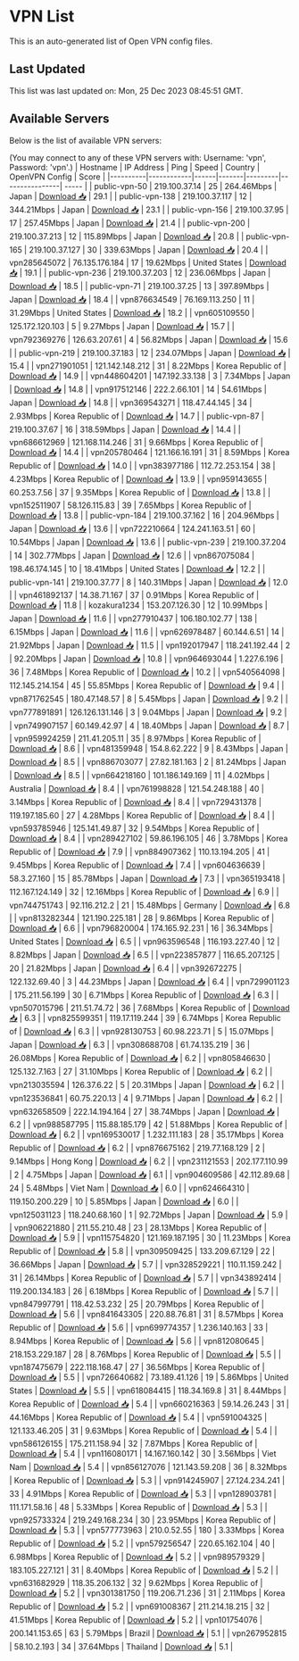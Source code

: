 # VPN List

This is an auto-generated list of Open VPN config files.

## Last Updated

This list was last updated on: Mon, 25 Dec 2023 08:45:51 GMT.

## Available Servers

Below is the list of available VPN servers:

(You may connect to any of these VPN servers with: Username: 'vpn', Password: 'vpn'.)
| Hostname | IP Address | Ping | Speed | Country | OpenVPN Config | Score |
|----------|------------|------|-------|---------|----------------| ----- |
| public-vpn-50 | 219.100.37.14 | 25 | 264.46Mbps | Japan | [Download 📥](./configs/server_0_JP.ovpn) | 29.1 |
| public-vpn-138 | 219.100.37.117 | 12 | 344.21Mbps | Japan | [Download 📥](./configs/server_1_JP.ovpn) | 23.1 |
| public-vpn-156 | 219.100.37.95 | 17 | 257.45Mbps | Japan | [Download 📥](./configs/server_2_JP.ovpn) | 21.4 |
| public-vpn-200 | 219.100.37.213 | 12 | 115.89Mbps | Japan | [Download 📥](./configs/server_3_JP.ovpn) | 20.8 |
| public-vpn-165 | 219.100.37.127 | 30 | 339.63Mbps | Japan | [Download 📥](./configs/server_4_JP.ovpn) | 20.4 |
| vpn285645072 | 76.135.176.184 | 17 | 19.62Mbps | United States | [Download 📥](./configs/server_5_US.ovpn) | 19.1 |
| public-vpn-236 | 219.100.37.203 | 12 | 236.06Mbps | Japan | [Download 📥](./configs/server_6_JP.ovpn) | 18.5 |
| public-vpn-71 | 219.100.37.25 | 13 | 397.89Mbps | Japan | [Download 📥](./configs/server_7_JP.ovpn) | 18.4 |
| vpn876634549 | 76.169.113.250 | 11 | 31.29Mbps | United States | [Download 📥](./configs/server_8_US.ovpn) | 18.2 |
| vpn605109550 | 125.172.120.103 | 5 | 9.27Mbps | Japan | [Download 📥](./configs/server_9_JP.ovpn) | 15.7 |
| vpn792369276 | 126.63.207.61 | 4 | 56.82Mbps | Japan | [Download 📥](./configs/server_10_JP.ovpn) | 15.6 |
| public-vpn-219 | 219.100.37.183 | 12 | 234.07Mbps | Japan | [Download 📥](./configs/server_11_JP.ovpn) | 15.4 |
| vpn271901051 | 121.142.148.212 | 31 | 8.22Mbps | Korea Republic of | [Download 📥](./configs/server_12_KR.ovpn) | 14.9 |
| vpn448604201 | 147.192.33.138 | 3 | 7.34Mbps | Japan | [Download 📥](./configs/server_13_JP.ovpn) | 14.8 |
| vpn917512146 | 222.2.66.101 | 14 | 54.61Mbps | Japan | [Download 📥](./configs/server_14_JP.ovpn) | 14.8 |
| vpn369543271 | 118.47.44.145 | 34 | 2.93Mbps | Korea Republic of | [Download 📥](./configs/server_15_KR.ovpn) | 14.7 |
| public-vpn-87 | 219.100.37.67 | 16 | 318.59Mbps | Japan | [Download 📥](./configs/server_16_JP.ovpn) | 14.4 |
| vpn686612969 | 121.168.114.246 | 31 | 9.66Mbps | Korea Republic of | [Download 📥](./configs/server_17_KR.ovpn) | 14.4 |
| vpn205780464 | 121.166.16.191 | 31 | 8.59Mbps | Korea Republic of | [Download 📥](./configs/server_18_KR.ovpn) | 14.0 |
| vpn383977186 | 112.72.253.154 | 38 | 4.23Mbps | Korea Republic of | [Download 📥](./configs/server_19_KR.ovpn) | 13.9 |
| vpn959143655 | 60.253.7.56 | 37 | 9.35Mbps | Korea Republic of | [Download 📥](./configs/server_20_KR.ovpn) | 13.8 |
| vpn152511907 | 58.126.115.83 | 39 | 7.65Mbps | Korea Republic of | [Download 📥](./configs/server_21_KR.ovpn) | 13.8 |
| public-vpn-184 | 219.100.37.162 | 16 | 204.96Mbps | Japan | [Download 📥](./configs/server_22_JP.ovpn) | 13.6 |
| vpn722210664 | 124.241.163.51 | 60 | 10.54Mbps | Japan | [Download 📥](./configs/server_23_JP.ovpn) | 13.6 |
| public-vpn-239 | 219.100.37.204 | 14 | 302.77Mbps | Japan | [Download 📥](./configs/server_24_JP.ovpn) | 12.6 |
| vpn867075084 | 198.46.174.145 | 10 | 18.41Mbps | United States | [Download 📥](./configs/server_25_US.ovpn) | 12.2 |
| public-vpn-141 | 219.100.37.77 | 8 | 140.31Mbps | Japan | [Download 📥](./configs/server_26_JP.ovpn) | 12.0 |
| vpn461892137 | 14.38.71.167 | 37 | 0.91Mbps | Korea Republic of | [Download 📥](./configs/server_27_KR.ovpn) | 11.8 |
| kozakura1234 | 153.207.126.30 | 12 | 10.99Mbps | Japan | [Download 📥](./configs/server_28_JP.ovpn) | 11.6 |
| vpn277910437 | 106.180.102.77 | 138 | 6.15Mbps | Japan | [Download 📥](./configs/server_29_JP.ovpn) | 11.6 |
| vpn626978487 | 60.144.6.51 | 14 | 21.92Mbps | Japan | [Download 📥](./configs/server_30_JP.ovpn) | 11.5 |
| vpn192017947 | 118.241.192.44 | 2 | 92.20Mbps | Japan | [Download 📥](./configs/server_31_JP.ovpn) | 10.8 |
| vpn964693044 | 1.227.6.196 | 36 | 7.48Mbps | Korea Republic of | [Download 📥](./configs/server_32_KR.ovpn) | 10.2 |
| vpn540564098 | 112.145.214.154 | 45 | 55.85Mbps | Korea Republic of | [Download 📥](./configs/server_33_KR.ovpn) | 9.4 |
| vpn871762545 | 180.47.148.57 | 8 | 5.45Mbps | Japan | [Download 📥](./configs/server_34_JP.ovpn) | 9.2 |
| vpn777891891 | 126.126.131.146 | 3 | 9.04Mbps | Japan | [Download 📥](./configs/server_35_JP.ovpn) | 9.2 |
| vpn749907157 | 60.149.42.97 | 4 | 18.40Mbps | Japan | [Download 📥](./configs/server_36_JP.ovpn) | 8.7 |
| vpn959924259 | 211.41.205.11 | 35 | 8.97Mbps | Korea Republic of | [Download 📥](./configs/server_37_KR.ovpn) | 8.6 |
| vpn481359948 | 154.8.62.222 | 9 | 8.43Mbps | Japan | [Download 📥](./configs/server_38_JP.ovpn) | 8.5 |
| vpn886703077 | 27.82.181.163 | 2 | 81.24Mbps | Japan | [Download 📥](./configs/server_39_JP.ovpn) | 8.5 |
| vpn664218160 | 101.186.149.169 | 11 | 4.02Mbps | Australia | [Download 📥](./configs/server_40_AU.ovpn) | 8.4 |
| vpn761998828 | 121.54.248.188 | 40 | 3.14Mbps | Korea Republic of | [Download 📥](./configs/server_41_KR.ovpn) | 8.4 |
| vpn729431378 | 119.197.185.60 | 27 | 4.28Mbps | Korea Republic of | [Download 📥](./configs/server_42_KR.ovpn) | 8.4 |
| vpn593785946 | 125.141.49.87 | 32 | 9.54Mbps | Korea Republic of | [Download 📥](./configs/server_43_KR.ovpn) | 8.4 |
| vpn289427102 | 59.86.196.105 | 46 | 3.78Mbps | Korea Republic of | [Download 📥](./configs/server_44_KR.ovpn) | 7.9 |
| vpn884907362 | 110.13.194.205 | 41 | 9.45Mbps | Korea Republic of | [Download 📥](./configs/server_45_KR.ovpn) | 7.4 |
| vpn604636639 | 58.3.27.160 | 15 | 85.78Mbps | Japan | [Download 📥](./configs/server_46_JP.ovpn) | 7.3 |
| vpn365193418 | 112.167.124.149 | 32 | 12.16Mbps | Korea Republic of | [Download 📥](./configs/server_47_KR.ovpn) | 6.9 |
| vpn744751743 | 92.116.212.2 | 21 | 15.48Mbps | Germany | [Download 📥](./configs/server_48_DE.ovpn) | 6.8 |
| vpn813282344 | 121.190.225.181 | 28 | 9.86Mbps | Korea Republic of | [Download 📥](./configs/server_49_KR.ovpn) | 6.6 |
| vpn796820004 | 174.165.92.231 | 16 | 36.34Mbps | United States | [Download 📥](./configs/server_50_US.ovpn) | 6.5 |
| vpn963596548 | 116.193.227.40 | 12 | 8.82Mbps | Japan | [Download 📥](./configs/server_51_JP.ovpn) | 6.5 |
| vpn223857877 | 116.65.207.125 | 20 | 21.82Mbps | Japan | [Download 📥](./configs/server_52_JP.ovpn) | 6.4 |
| vpn392672275 | 122.132.69.40 | 3 | 44.23Mbps | Japan | [Download 📥](./configs/server_53_JP.ovpn) | 6.4 |
| vpn729901123 | 175.211.56.199 | 30 | 6.71Mbps | Korea Republic of | [Download 📥](./configs/server_54_KR.ovpn) | 6.3 |
| vpn507015796 | 211.51.74.72 | 36 | 7.68Mbps | Korea Republic of | [Download 📥](./configs/server_55_KR.ovpn) | 6.3 |
| vpn825599351 | 119.17.119.244 | 39 | 6.74Mbps | Korea Republic of | [Download 📥](./configs/server_56_KR.ovpn) | 6.3 |
| vpn928130753 | 60.98.223.71 | 5 | 15.07Mbps | Japan | [Download 📥](./configs/server_57_JP.ovpn) | 6.3 |
| vpn308688708 | 61.74.135.219 | 36 | 26.08Mbps | Korea Republic of | [Download 📥](./configs/server_58_KR.ovpn) | 6.2 |
| vpn805846630 | 125.132.7.163 | 27 | 31.10Mbps | Korea Republic of | [Download 📥](./configs/server_59_KR.ovpn) | 6.2 |
| vpn213035594 | 126.37.6.22 | 5 | 20.31Mbps | Japan | [Download 📥](./configs/server_60_JP.ovpn) | 6.2 |
| vpn123536841 | 60.75.220.13 | 4 | 9.71Mbps | Japan | [Download 📥](./configs/server_61_JP.ovpn) | 6.2 |
| vpn632658509 | 222.14.194.164 | 27 | 38.74Mbps | Japan | [Download 📥](./configs/server_62_JP.ovpn) | 6.2 |
| vpn988587795 | 115.88.185.179 | 42 | 51.88Mbps | Korea Republic of | [Download 📥](./configs/server_63_KR.ovpn) | 6.2 |
| vpn169530017 | 1.232.111.183 | 28 | 35.17Mbps | Korea Republic of | [Download 📥](./configs/server_64_KR.ovpn) | 6.2 |
| vpn876675162 | 219.77.168.129 | 2 | 9.14Mbps | Hong Kong | [Download 📥](./configs/server_65_HK.ovpn) | 6.2 |
| vpn231121553 | 202.177.110.99 | 2 | 4.75Mbps | Japan | [Download 📥](./configs/server_66_JP.ovpn) | 6.1 |
| vpn904609586 | 42.112.89.68 | 24 | 5.48Mbps | Viet Nam | [Download 📥](./configs/server_67_VN.ovpn) | 6.0 |
| vpn624664310 | 119.150.200.229 | 10 | 5.85Mbps | Japan | [Download 📥](./configs/server_68_JP.ovpn) | 6.0 |
| vpn125031123 | 118.240.68.160 | 1 | 92.72Mbps | Japan | [Download 📥](./configs/server_69_JP.ovpn) | 5.9 |
| vpn906221880 | 211.55.210.48 | 23 | 28.13Mbps | Korea Republic of | [Download 📥](./configs/server_70_KR.ovpn) | 5.9 |
| vpn115754820 | 121.169.187.195 | 30 | 11.23Mbps | Korea Republic of | [Download 📥](./configs/server_71_KR.ovpn) | 5.8 |
| vpn309509425 | 133.209.67.129 | 22 | 36.66Mbps | Japan | [Download 📥](./configs/server_72_JP.ovpn) | 5.7 |
| vpn328529221 | 110.11.159.242 | 31 | 26.14Mbps | Korea Republic of | [Download 📥](./configs/server_73_KR.ovpn) | 5.7 |
| vpn343892414 | 119.200.134.183 | 26 | 6.18Mbps | Korea Republic of | [Download 📥](./configs/server_74_KR.ovpn) | 5.7 |
| vpn847997791 | 118.42.53.232 | 25 | 20.79Mbps | Korea Republic of | [Download 📥](./configs/server_75_KR.ovpn) | 5.6 |
| vpn841643305 | 220.88.76.81 | 31 | 8.57Mbps | Korea Republic of | [Download 📥](./configs/server_76_KR.ovpn) | 5.6 |
| vpn699774357 | 1.236.140.163 | 33 | 8.94Mbps | Korea Republic of | [Download 📥](./configs/server_77_KR.ovpn) | 5.6 |
| vpn812080645 | 218.153.229.187 | 28 | 8.76Mbps | Korea Republic of | [Download 📥](./configs/server_78_KR.ovpn) | 5.5 |
| vpn187475679 | 222.118.168.47 | 27 | 36.56Mbps | Korea Republic of | [Download 📥](./configs/server_79_KR.ovpn) | 5.5 |
| vpn726640682 | 73.189.41.126 | 19 | 5.86Mbps | United States | [Download 📥](./configs/server_80_US.ovpn) | 5.5 |
| vpn618084415 | 118.34.169.8 | 31 | 8.44Mbps | Korea Republic of | [Download 📥](./configs/server_81_KR.ovpn) | 5.4 |
| vpn660216363 | 59.14.26.243 | 31 | 44.16Mbps | Korea Republic of | [Download 📥](./configs/server_82_KR.ovpn) | 5.4 |
| vpn591004325 | 121.133.46.205 | 31 | 9.63Mbps | Korea Republic of | [Download 📥](./configs/server_83_KR.ovpn) | 5.4 |
| vpn586126155 | 175.211.158.94 | 32 | 7.87Mbps | Korea Republic of | [Download 📥](./configs/server_84_KR.ovpn) | 5.4 |
| vpn116080171 | 14.167.160.142 | 30 | 3.56Mbps | Viet Nam | [Download 📥](./configs/server_85_VN.ovpn) | 5.4 |
| vpn856127076 | 121.143.59.208 | 36 | 8.32Mbps | Korea Republic of | [Download 📥](./configs/server_86_KR.ovpn) | 5.3 |
| vpn914245907 | 27.124.234.241 | 33 | 4.91Mbps | Korea Republic of | [Download 📥](./configs/server_87_KR.ovpn) | 5.3 |
| vpn128903781 | 111.171.58.16 | 48 | 5.33Mbps | Korea Republic of | [Download 📥](./configs/server_88_KR.ovpn) | 5.3 |
| vpn925733324 | 219.249.168.234 | 30 | 23.95Mbps | Korea Republic of | [Download 📥](./configs/server_89_KR.ovpn) | 5.3 |
| vpn577773963 | 210.0.52.55 | 180 | 3.33Mbps | Korea Republic of | [Download 📥](./configs/server_90_KR.ovpn) | 5.2 |
| vpn579256547 | 220.65.162.104 | 40 | 6.98Mbps | Korea Republic of | [Download 📥](./configs/server_91_KR.ovpn) | 5.2 |
| vpn989579329 | 183.105.227.121 | 31 | 8.40Mbps | Korea Republic of | [Download 📥](./configs/server_92_KR.ovpn) | 5.2 |
| vpn631682929 | 118.35.206.132 | 32 | 9.62Mbps | Korea Republic of | [Download 📥](./configs/server_93_KR.ovpn) | 5.2 |
| vpn301381750 | 119.206.71.236 | 31 | 2.11Mbps | Korea Republic of | [Download 📥](./configs/server_94_KR.ovpn) | 5.2 |
| vpn691008367 | 211.214.18.215 | 32 | 41.51Mbps | Korea Republic of | [Download 📥](./configs/server_95_KR.ovpn) | 5.2 |
| vpn101754076 | 200.141.153.65 | 63 | 5.79Mbps | Brazil | [Download 📥](./configs/server_96_BR.ovpn) | 5.1 |
| vpn267952815 | 58.10.2.193 | 34 | 37.64Mbps | Thailand | [Download 📥](./configs/server_97_TH.ovpn) | 5.1 |
